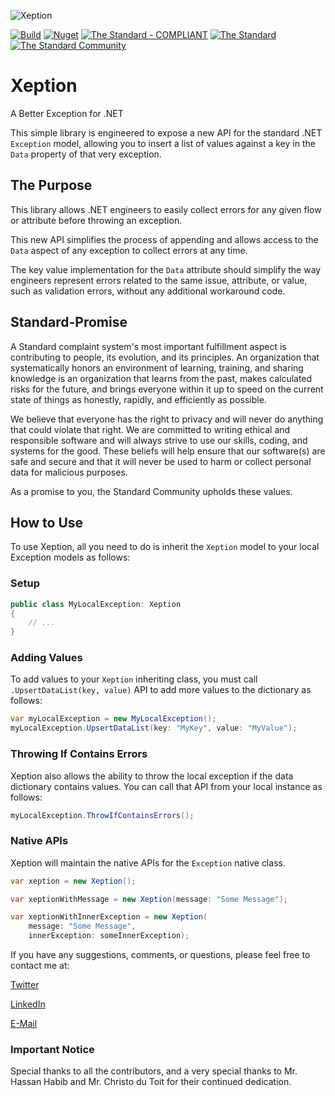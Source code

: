 
![Xeption](https://raw.githubusercontent.com/The-Standard-Organization/Xeption/main/Xeption/Resources/git_logo.png)

[![Build](https://github.com/The-Standard-Organization/Xeption/actions/workflows/dotnet.yml/badge.svg)](https://github.com/The-Standard-Organization/Xeption/actions/workflows/dotnet.yml)
[![Nuget](https://img.shields.io/nuget/v/Xeption)](https://www.nuget.org/packages/Xeption/)
[![The Standard - COMPLIANT](https://img.shields.io/badge/The_Standard-COMPLIANT-2ea44f)](https://github.com/hassanhabib/The-Standard)
[![The Standard](https://img.shields.io/github/v/release/hassanhabib/The-Standard?style=default&label=Standard%20Version&color=2ea44f)](https://github.com/hassanhabib/The-Standard)
[![The Standard Community](https://img.shields.io/discord/934130100008538142?color=%237289da&label=The%20Standard%20Community&logo=Discord)](https://discord.gg/vdPZ7hS52X)

# Xeption
A Better Exception for .NET

This simple library is engineered to expose a new API for the standard .NET `Exception` model, allowing you to insert a list of values against a key in the `Data` property of that very exception.

## The Purpose
This library allows .NET engineers to easily collect errors for any given flow or attribute before throwing an exception.

This new API simplifies the process of appending and allows access to the `Data` aspect of any exception to collect errors at any time.

The key value implementation for the `Data` attribute should simplify the way engineers represent errors related to the same issue, attribute, or value, such as validation errors, without any additional workaround code.

## Standard-Promise
A Standard complaint system's most important fulfillment aspect is contributing to people, its evolution, and its principles.
An organization that systematically honors an environment of learning, training, and sharing knowledge is an organization that learns from the past, makes calculated risks for the future, 
and brings everyone within it up to speed on the current state of things as honestly, rapidly, and efficiently as possible. 
 
We believe that everyone has the right to privacy and will never do anything that could violate that right.
We are committed to writing ethical and responsible software and will always strive to use our skills, coding, and systems for the good.
These beliefs will help ensure that our software(s) are safe and secure and that it will never be used to harm or collect personal data for malicious purposes.
 
As a promise to you, the Standard Community upholds these values.

## How to Use
To use Xeption, all you need to do is inherit the `Xeption` model to your local Exception models as follows:

### Setup
```csharp
public class MyLocalException: Xeption
{
	// ...
}
```

### Adding Values
To add values to your `Xeption` inheriting class, you must call `.UpsertDataList(key, value)` API to add more values to the dictionary as follows:

```csharp
var myLocalException = new MyLocalException();
myLocalException.UpsertDataList(key: "MyKey", value: "MyValue");
```

### Throwing If Contains Errors
Xeption also allows the ability to throw the local exception if the data dictionary contains values. You can call that API from your local instance as follows:

```csharp
myLocalException.ThrowIfContainsErrors();
```

### Native APIs
Xeption will maintain the native APIs for the `Exception` native class.

```csharp
var xeption = new Xeption();

var xeptionWithMessage = new Xeption(message: "Some Message");

var xeptionWithInnerException = new Xeption(
	message: "Some Message",
	innerException: someInnerException);

```

If you have any suggestions, comments, or questions, please feel free to contact me at:

[Twitter](https://twitter.com/hassanrezkhabib)

[LinkedIn](https://www.linkedin.com/in/hassanrezkhabib/)

[E-Mail](mailto:hassanhabib@live.com)

### Important Notice
Special thanks to all the contributors, and a very special thanks to Mr. Hassan Habib and Mr. Christo du Toit for their continued dedication.